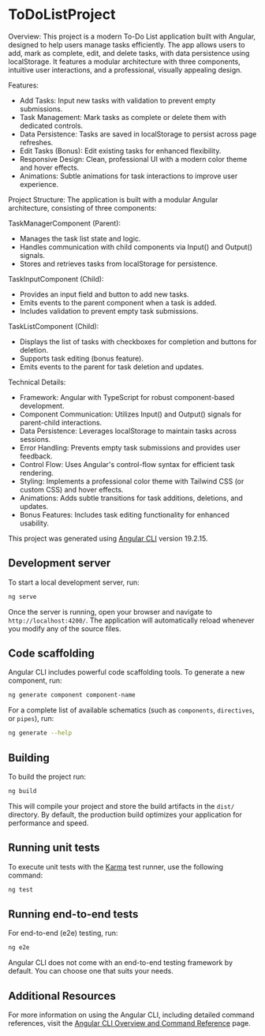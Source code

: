 # ToDoListProject

Overview:
This project is a modern To-Do List application built with Angular, designed to help users manage tasks efficiently. The app allows users to add, mark as complete, edit, and delete tasks, with data persistence using localStorage. It features a modular architecture with three components, intuitive user interactions, and a professional, visually appealing design.

Features:
- Add Tasks: Input new tasks with validation to prevent empty submissions.
- Task Management: Mark tasks as complete or delete them with dedicated controls.
- Data Persistence: Tasks are saved in localStorage to persist across page refreshes.
- Edit Tasks (Bonus): Edit existing tasks for enhanced flexibility.
- Responsive Design: Clean, professional UI with a modern color theme and hover effects.
- Animations: Subtle animations for task interactions to improve user experience.

Project Structure:
The application is built with a modular Angular architecture, consisting of three components:

TaskManagerComponent (Parent):
- Manages the task list state and logic.
- Handles communication with child components via Input() and Output() signals.
- Stores and retrieves tasks from localStorage for persistence.

TaskInputComponent (Child):
- Provides an input field and button to add new tasks.
- Emits events to the parent component when a task is added.
- Includes validation to prevent empty task submissions.

TaskListComponent (Child):
- Displays the list of tasks with checkboxes for completion and buttons for deletion.
- Supports task editing (bonus feature).
- Emits events to the parent for task deletion and updates.

Technical Details:
- Framework: Angular with TypeScript for robust component-based development.
- Component Communication: Utilizes Input() and Output() signals for parent-child interactions.
- Data Persistence: Leverages localStorage to maintain tasks across sessions.
- Error Handling: Prevents empty task submissions and provides user feedback.
- Control Flow: Uses Angular's control-flow syntax for efficient task rendering.
- Styling: Implements a professional color theme with Tailwind CSS (or custom CSS) and hover effects.
- Animations: Adds subtle transitions for task additions, deletions, and updates.
- Bonus Features: Includes task editing functionality for enhanced usability.


This project was generated using [Angular CLI](https://github.com/angular/angular-cli) version 19.2.15.

## Development server

To start a local development server, run:

```bash
ng serve
```

Once the server is running, open your browser and navigate to `http://localhost:4200/`. The application will automatically reload whenever you modify any of the source files.

## Code scaffolding

Angular CLI includes powerful code scaffolding tools. To generate a new component, run:

```bash
ng generate component component-name
```

For a complete list of available schematics (such as `components`, `directives`, or `pipes`), run:

```bash
ng generate --help
```

## Building

To build the project run:

```bash
ng build
```

This will compile your project and store the build artifacts in the `dist/` directory. By default, the production build optimizes your application for performance and speed.

## Running unit tests

To execute unit tests with the [Karma](https://karma-runner.github.io) test runner, use the following command:

```bash
ng test
```

## Running end-to-end tests

For end-to-end (e2e) testing, run:

```bash
ng e2e
```

Angular CLI does not come with an end-to-end testing framework by default. You can choose one that suits your needs.

## Additional Resources

For more information on using the Angular CLI, including detailed command references, visit the [Angular CLI Overview and Command Reference](https://angular.dev/tools/cli) page.

